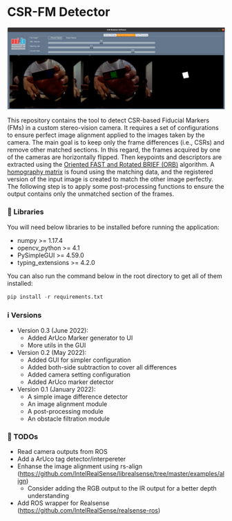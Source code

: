 # CSR-FM Detector

![CSR-FM](gui.png "CSR-FM")

This repository contains the tool to detect CSR-based Fiducial Markers (FMs) in a custom stereo-vision camera. It requires a set of configurations to ensure perfect image alignment applied to the images taken by the camera. The main goal is to keep only the frame differences (i.e., CSRs) and remove other matched sections. In this regard, the frames acquired by one of the cameras are horizontally flipped. Then keypoints and descriptors are extracted using the [Oriented FAST and Rotated BRIEF (ORB)](https://docs.opencv.org/4.x/d1/d89/tutorial_py_orb.html "Oriented FAST and Rotated BRIEF (ORB)") algorithm. A [homography matrix](https://docs.opencv.org/4.x/d1/de0/tutorial_py_feature_homography.html "homography matrix") is found using the matching data, and the registered version of the input image is created to match the other image perfectly. The following step is to apply some post-processing functions to ensure the output contains only the unmatched section of the frames.

### 🚀 Libraries

You will need below libraries to be installed before running the application:

- numpy >= 1.17.4
- opencv_python >= 4.1
- PySimpleGUI >= 4.59.0
- typing_extensions >= 4.2.0

You can also run the command below in the root directory to get all of them installed:

```python
pip install -r requirements.txt
```

### ℹ️ Versions

- Version 0.3 (June 2022):
    - Added ArUco Marker generator to UI
    - More utils in the GUI
- Version 0.2 (May 2022):
    - Added GUI for simpler configuration
    - Added both-side subtraction to cover all differences
    - Added camera setting configuration
    - Added ArUco marker detector
- Version 0.1 (January 2022):
    - A simple image difference detector
    - An image alignment module
    - A post-processing module
    - An obstacle filtration module

### 📝 TODOs

- Read camera outputs from ROS
- Add a ArUco tag detector/interpereter
- Enhanse the image alignment using rs-align (https://github.com/IntelRealSense/librealsense/tree/master/examples/align)
    - Consider adding the RGB output to the IR output for a better depth understanding
- Add ROS wrapper for Realsense (https://github.com/IntelRealSense/realsense-ros)